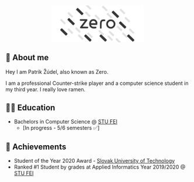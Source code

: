 <img src="https://raw.githubusercontent.com/patrikzudel/patrikzudel/main/LogoDark.png?sanitize=true#gh-light-mode-only" alt="Logo" style="display: block;margin-left: auto;margin-right: auto;width: 50%;">

## 🍜 About me

Hey I am Patrik Žúdel, also known as Zero. 

I am a professional Counter-strike player and a computer science student in my third year. I really love ramen.

## 👨‍🎓 Education

- Bachelors in Computer Science @ [STU FEI](https://www.fei.stuba.sk/) 
  - [In progress - 5/6 semesters ✅] 

## 🥇 Achievements

- Student of the Year 2020 Award - [Slovak University of Technology](https://www.stuba.sk/sk/diani-na-stu/prehlad-aktualit/rektor-stu-miroslav-fikar-udelil-ocenenia-student-roka-2020.html?page_id=13848)
- Ranked #1 Student by grades at Applied Informatics Year 2019/2020 @ [STU FEI](https://www.fei.stuba.sk/)

